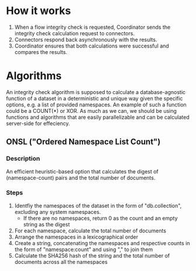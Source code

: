 # How it works
1. When a flow integrity check is requested, Coordinator sends the integrity check calculation request to connectors.
2. Connectors respond back asynchronously with the results.
3. Coordinator ensures that both calculations were successful and compares the results.

# Algorithms

An integrity check algorithm is supposed to calculate a database-agnostic function of a dataset in a deterministic and unique way given the specific options, e.g. a list of provided namespaces. An example of such a function could be a COUNT(*) or XOR. As much as we can, we should be using functions and algorithms that are easily parallelizable and can be calculated server-side for effeciency.

## ONSL ("Ordered Namespace List Count")
### Description
An efficient heuristic-based option that calculates the digest of (namespace-count) pairs and the total number of documents.
### Steps
1. Identfiy the namespaces of the dataset in the form of "db.collection", excluding any system namespaces. 
    - If there are no namespaces, return 0 as the count and an empty string as the digest
2. For each namespace, calculate the total number of documents
3. Arrange the namespaces in a lexicographical order
4. Create a string, concatenating the namespaces and respective counts in the form of "namespace:count" and using "," to join them
5. Calculate the SHA256 hash of the string and the total number of documents across all the namespaces